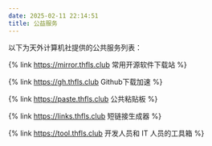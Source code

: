 ```yaml
---
date: 2025-02-11 22:14:51
title: 公益服务
---
```


以下为天外计算机社提供的公共服务列表：

{% link https://mirror.thfls.club 常用开源软件下载站 %}

{% link https://gh.thfls.club Github下载加速 %}

{% link https://paste.thfls.club 公共粘贴板 %}

{% link https://links.thfls.club 短链接生成器 %}

{% link https://tool.thfls.club 开发人员和 IT 人员的工具箱 %}